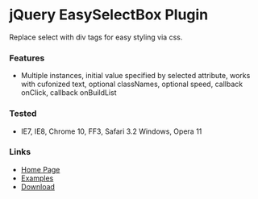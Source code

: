 jQuery EasySelectBox Plugin
===================

Replace select with div tags for easy styling via css.

### Features

* Multiple instances, initial value specified by selected attribute, works with cufonized text, optional classNames, optional speed, callback onClick, callback onBuildList

### Tested

* IE7, IE8, Chrome 10, FF3, Safari 3.2 Windows, Opera 11

### Links

* [Home Page](http://codefleet.byethost9.com/easy-select-box/)
* [Examples](http://codefleet.byethost9.com/easy-select-box-examples/)
* [Download](http://codefleet.byethost9.com/wp-content/uploads/2012/05/easy_select_box-1.0.5.zip)
 